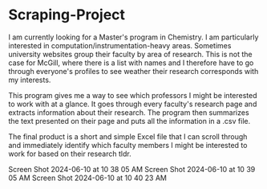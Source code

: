 # Scraping-Project

I am currently looking for a Master's program in Chemistry. I am particularly interested in computation/instrumentation-heavy areas. Sometimes university websites group their faculty by area of research. This is not the case for McGill, where there is a list with names and I therefore have to go through everyone's profiles to see weather their research corresponds with my interests.

This program gives me a way to see which professors I might be interested to work with at a glance. It goes through every faculty's research page and extracts information about their research. The program then summarizes the text presented on their page and puts all the information in a .csv file.

The final product is a short and simple Excel file that I can scroll through and immediately identify which faculty members I might be interested to work for based on their research tldr.

Screen Shot 2024-06-10 at 10 38 05 AM Screen Shot 2024-06-10 at 10 39 05 AM Screen Shot 2024-06-10 at 10 40 23 AM
